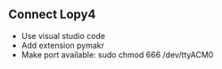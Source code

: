 ## Connect Lopy4

- Use visual studio code
- Add extension pymakr
- Make port available: sudo chmod 666 /dev/ttyACM0